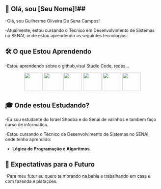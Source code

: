 ## 🚀 Olá, sou [Seu Nome]!##

 -Olá, sou Guilherme Oliveira De Sena Campos!

 -Atualmente, estou cursando o Técnico em Desenvolvimento de Sistemas no SENAI, onde estou aprendendo as seguintes tecnologias:


## 🛠️ O que Estou Aprendendo ##

-Estou aprendendo sobre o github,visul Studio Code, redes...




<div align="center">
  <img src="https://cdn.jsdelivr.net/gh/devicons/devicon/icons/javascript/javascript-original.svg" width="60" />
  <img src="https://cdn.jsdelivr.net/gh/devicons/devicon/icons/html5/html5-original.svg" width="60" />
  <img src="https://cdn.jsdelivr.net/gh/devicons/devicon/icons/css3/css3-original.svg" width="60" />
  <img src="https://cdn.jsdelivr.net/gh/devicons/devicon/icons/nodejs/nodejs-original.svg" width="60" />
  <img src="https://cdn.jsdelivr.net/gh/devicons/devicon/icons/react/react-original.svg" width="60" />
  <img src="https://cdn.jsdelivr.net/gh/devicons/devicon/icons/postgresql/postgresql-original.svg" width="60" />
</div>

## 🎓 Onde estou Estudando? ##

-Eu sou estudante do Israel Shooba e do Senai de valinhos e tambem faço curso de informatica.

-Estou cursando o Técnico de Desenvolvimento de Sistemas no SENAI, onde tenho aprendido:
- **Lógica de Programação e Algoritmos**.

## 🎯 Expectativas para o Futuro ##


 -Para meu futur eu quero ta morando na bahia e trabalhando em casa e com fazenda e platações.


